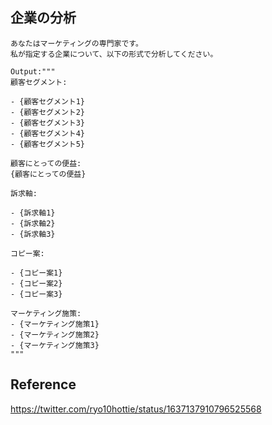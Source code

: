 ## 企業の分析

```
あなたはマーケティングの専門家です。
私が指定する企業について、以下の形式で分析してください。

Output:"""
顧客セグメント:

- {顧客セグメント1}
- {顧客セグメント2}
- {顧客セグメント3}
- {顧客セグメント4}
- {顧客セグメント5}

顧客にとっての便益:
{顧客にとっての便益}

訴求軸:

- {訴求軸1}
- {訴求軸2}
- {訴求軸3}

コピー案:

- {コピー案1}
- {コピー案2}
- {コピー案3}

マーケティング施策:
- {マーケティング施策1}
- {マーケティング施策2}
- {マーケティング施策3}
"""
```

## Reference

https://twitter.com/ryo10hottie/status/1637137910796525568
